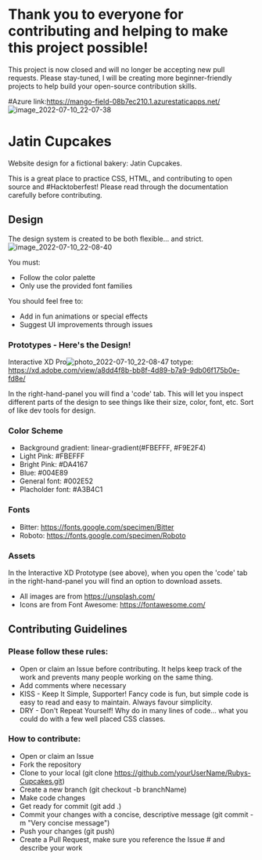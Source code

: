 # Thank you to everyone for contributing and helping to make this project possible!
This project is now closed and will no longer be accepting new pull requests. 
Please stay-tuned, I will be creating more beginner-friendly projects to help build your open-source contribution skills. 

#Azure link:https://mango-field-08b7ec210.1.azurestaticapps.net/
![image_2022-07-10_22-07-38](https://user-images.githubusercontent.com/78365925/178153759-f76c9f25-91aa-43e1-916b-98f558e5befe.png)


# Jatin Cupcakes
Website design for a fictional bakery: Jatin Cupcakes. 

This is a great place to practice CSS, HTML, and contributing to open source and #Hacktoberfest! Please read through the documentation carefully before contributing. 

## Design
The design system is created to be both flexible... and strict. 
![image_2022-07-10_22-08-40](https://user-images.githubusercontent.com/78365925/178153819-3afa2f45-3335-41fd-a5e4-3c9e7ea65b71.png)


You must: 
* Follow the color palette
* Only use the provided font families

You should feel free to: 
* Add in fun animations or special effects
* Suggest UI improvements through issues

### Prototypes - Here's the Design!
Interactive XD Pro![photo_2022-07-10_22-08-47](https://user-images.githubusercontent.com/78365925/178153824-0b106aa9-b6d3-4854-976d-a75d882eb608.jpg)
totype: https://xd.adobe.com/view/a8dd4f8b-bb8f-4d89-b7a9-9db06f175b0e-fd8e/

In the right-hand-panel you will find a 'code' tab. This will let you inspect different parts of the design to see things like their size, color, font, etc. Sort of like dev tools for design.

### Color Scheme
* Background gradient: linear-gradient(#FBEFFF, #F9E2F4) 
* Light Pink: #FBEFFF 
* Bright Pink: #DA4167 
* Blue: #004E89 
* General font: #002E52
* Placholder font: #A3B4C1

### Fonts
* Bitter: https://fonts.google.com/specimen/Bitter
* Roboto: https://fonts.google.com/specimen/Roboto

### Assets 
In the Interactive XD Prototype (see above), when you open the 'code' tab in the right-hand-panel you will find an option to download assets. 
* All images are from https://unsplash.com/
* Icons are from Font Awesome: https://fontawesome.com/

## Contributing Guidelines

### Please follow these rules: 
* Open or claim an Issue before contributing. It helps keep track of the work and prevents many people working on the same thing. 
* Add comments where necessary
* KISS - Keep It Simple, Supporter! Fancy code is fun, but simple code is easy to read and easy to maintain. Always favour simplicity. 
* DRY - Don't Repeat Yourself! Why do in many lines of code... what you could do with a few well placed CSS classes. 

### How to contribute: 
* Open or claim an Issue
* Fork the repository
* Clone to your local (git clone https://github.com/yourUserName/Rubys-Cupcakes.git)
* Create a new branch (git checkout -b branchName)
* Make code changes
* Get ready for commit (git add .)
* Commit your changes with a concise, descriptive message (git commit -m "Very concise message")
* Push your changes (git push)
* Create a Pull Request, make sure you reference the Issue # and describe your work

